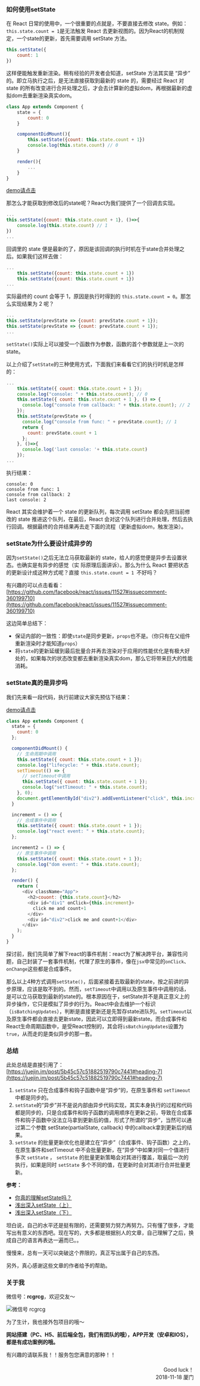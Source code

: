 ### 如何使用setState

在 React 日常的使用中，一个很重要的点就是，不要直接去修改 state。例如：`this.state.count = 1`是无法触发 React 去更新视图的。因为React的机制规定，一个state的更新，首先需要调用 setState 方法。

```javascript
this.setState({
    count: 1
})
```

这样便能触发重新渲染。稍有经验的开发者会知道，setState 方法其实是 “异步” 的。即立马执行之后，是无法直接获取到最新的 state 的，需要经过 React 对 state 的所有改变进行合并处理之后，才会去计算新的虚拟dom，再根据最新的虚拟dom去重新渲染真实dom。

```javascript
class App extends Component {
	state = {
        count: 0
	}

    componentDidMount(){
        this.setState({count: this.state.count + 1})
        console.log(this.state.count) // 0
    }

    render(){
        ...
    }
}
```

[demo请点击](https://codesandbox.io/s/xpk8qqx9pz?expanddevtools=1)

那怎么才能获取到修改后的state呢？React为我们提供了一个回调去实现。

```javascript
...
this.setState({count: this.state.count + 1}, ()=>{
    console.log(this.state.count) // 1
})
...
```

回调里的 state 便是最新的了，原因是该回调的执行时机在于state合并处理之后。如果我们这样去做：

```javascript
...
	this.setState({count: this.state.count + 1})
	this.setState({count: this.state.count + 1})
...
```

实际最终的 count 会等于 1，原因是执行时得到的 `this.state.count = 0`。那怎么实现结果为 2 呢？

```javascript
...
this.setState(prevState => {count: prevState.count + 1});
this.setState(prevState => {count: prevState.count + 1});
...
```

`setState()`实际上可以接受一个函数作为参数，函数的首个参数就是上一次的state。

以上介绍了`setState`的三种使用方式，下面我们来看看它们的执行时机是怎样的：

```javascript
...
	this.setState({ count: this.state.count + 1 });
    console.log("console: " + this.state.count); // 0
    this.setState({ count: this.state.count + 1 }, () => {
      console.log("console from callback: " + this.state.count); // 2
    });
    this.setState(prevState => {
      console.log("console from func: " + prevState.count); // 1
      return {
        count: prevState.count + 1
      };
    }, ()=>{
      console.log('last console: '+ this.state.count)
    });
...
```

执行结果：

```
console: 0 
console from func: 1 
console from callback: 2
last console: 2 
```

React 其实会维护着一个 state 的更新队列，每次调用 setState 都会先把当前修改的 state 推进这个队列，在最后，React 会对这个队列进行合并处理，然后去执行回调。根据最终的合并结果再去走下面的流程（更新虚拟dom，触发渲染）。

### setState为什么要设计成异步的

因为`setState()`之后无法立马获取最新的 state，给人的感觉便是异步去设置状态。也确实是有异步的感觉（实 际原理后面讲诉）。那么为什么 React 要把状态的更新设计成这种方式呢？直接 `this.state.count = 1 `不好吗？

有兴趣的可以点击看看：[https://github.com/facebook/react/issues/11527#issuecomment-360199710](https://github.com/facebook/react/issues/11527#issuecomment-360199710)

这边简单总结下：

* 保证内部的一致性：即使`state`是同步更新，`props`也不是。（你只有在父组件重新渲染时才能知道`props`）
* 将`state`的更新延缓到最后批量合并再去渲染对于应用的性能优化是有极大好处的，如果每次的状态改变都去重新渲染真实dom，那么它将带来巨大的性能消耗。

### setState真的是异步吗

我们先来看一段代码，执行前建议大家先预估下结果：

[demo请点击](https://codesandbox.io/s/k2jwvz03m3?expanddevtools=1)

```javascript
class App extends Component {
  state = {
    count: 0
  };

  componentDidMount() {
    // 生命周期中调用
    this.setState({ count: this.state.count + 1 });
    console.log("lifecycle: " + this.state.count);
    setTimeout(() => {
      // setTimeout中调用
      this.setState({ count: this.state.count + 1 });
      console.log("setTimeout: " + this.state.count);
    }, 0);
    document.getElementById("div2").addEventListener("click", this.increment2);
  }

  increment = () => {
    // 合成事件中调用
    this.setState({ count: this.state.count + 1 });
    console.log("react event: " + this.state.count);
  };

  increment2 = () => {
    // 原生事件中调用
    this.setState({ count: this.state.count + 1 });
    console.log("dom event: " + this.state.count);
  };

  render() {
    return (
      <div className="App">
        <h2>couont: {this.state.count}</h2>
        <div id="div1" onClick={this.increment}>
          click me and count+1
        </div>
        <div id="div2">click me and count+1</div>
      </div>
    );
  }
}
```

探讨前，我们先简单了解下react的事件机制：react为了解决跨平台，兼容性问题，自己封装了一套事件机制，代理了原生的事件，像在`jsx`中常见的`onClick`、`onChange`这些都是合成事件。

那么以上4种方式调用`setState()`，后面紧接着去取最新的state，按之前讲的异步原理，应该是取不到的。然而，`setTimeout`中调用以及原生事件中调用的话，是可以立马获取到最新的state的。根本原因在于，setState并不是真正意义上的异步操作，它只是模拟了异步的行为。React中会去维护一个标识（`isBatchingUpdates`），判断是直接更新还是先暂存state进队列。`setTimeout`以及原生事件都会直接去更新state，因此可以立即得到最新state。而合成事件和React生命周期函数中，是受React控制的，其会将`isBatchingUpdates`设置为 `true`，从而走的是类似异步的那一套。

### 总结

此处总结是直接引用了：[https://juejin.im/post/5b45c57c51882519790c7441#heading-7](https://juejin.im/post/5b45c57c51882519790c7441#heading-7)

1. `setState` 只在合成事件和钩子函数中是“异步”的，在原生事件和 `setTimeout` 中都是同步的。
2. `setState`的“异步”并不是说内部由异步代码实现，其实本身执行的过程和代码都是同步的，只是合成事件和钩子函数的调用顺序在更新之前，导致在合成事件和钩子函数中没法立马拿到更新后的值，形式了所谓的“异步”，当然可以通过第二个参数 setState(partialState, callback) 中的callback拿到更新后的结果。
3. `setState` 的批量更新优化也是建立在“异步”（合成事件、钩子函数）之上的，在原生事件和setTimeout 中不会批量更新，在“异步”中如果对同一个值进行多次 `setState` ， `setState` 的批量更新策略会对其进行覆盖，取最后一次的执行，如果是同时 `setState` 多个不同的值，在更新时会对其进行合并批量更新。

**参考：**

* [你真的理解setState吗？](https://juejin.im/post/5b45c57c51882519790c7441#comment)
* [浅出深入setState（上）](https://segmentfault.com/a/1190000015615057)
* [浅出深入setState（下）](https://segmentfault.com/a/1190000015821018)

坦白说，自己的水平还是挺有限的，还需要努力努力再努力。只有懂了很多，才能写出有意义的东西吧。现在写的，大多都是根据别人的文章，自己理解了之后，换成自己的语言再表达一遍而已。。

慢慢来，总有一天可以突破这个界限的，真正写出属于自己的东西。

另外，真心感谢这些文章的作者给予的帮助。

### 关于我

微信号：**rcgrcg**，欢迎交友～

![微信号 rcgrcg](http://upload-images.jianshu.io/upload_images/2180775-5b1b27daf44d6b93.png?imageMogr2/auto-orient/strip%7CimageView2/2/w/300)

为了生计，我也接外包项目的哦～

**网站搭建（PC、H5、前后端全包，我们有团队的哦），APP开发（安卓和IOS），都是有成功案例的哦。**

有兴趣的请联系我！！服务包您满意的那种！！

<div style="text-align: right;margin-top: 20px">Good luck！<br /> 2018-11-18 厦门</div>

